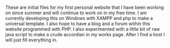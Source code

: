 These are initial files for my first personal website that I have been working on since summer and will continue to work on in my free time. 
I am currently developing this on Windows with XAMPP and php to make a universal template. 
I also hope to have a blog and a forum within this website programmed with PHP. 
I also experimented with a little bit of raw java script to make a crude accordian in my works page. 
After I find a host I will just fill everything in.
